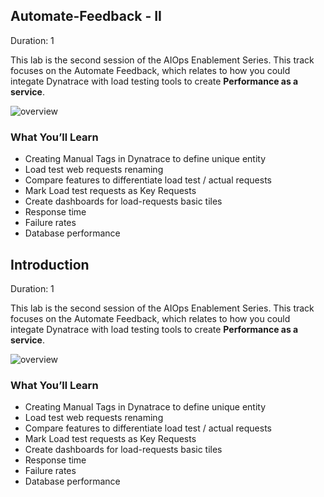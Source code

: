 ## Automate-Feedback - II 
Duration: 1

This lab is the second session of the AIOps Enablement Series. This track focuses on the Automate Feedback, which relates to how you could integate Dynatrace with load testing tools to create **Performance as a service**.

![overview](../../../assets/images/overview-autofeedback.png)

### What You’ll Learn
- Creating Manual Tags in Dynatrace to define unique entity
- Load test web requests renaming
- Compare features to differentiate load test / actual requests
- Mark Load test requests as Key Requests
- Create dashboards for load-requests basic tiles
- Response time
- Failure rates
- Database performance

<!-- ------------------------ -->
## Introduction
Duration: 1

This lab is the second session of the AIOps Enablement Series. This track focuses on the Automate Feedback, which relates to how you could integate Dynatrace with load testing tools to create **Performance as a service**.

![overview](../../../assets/images/overview-autofeedback.png)

### What You’ll Learn
- Creating Manual Tags in Dynatrace to define unique entity
- Load test web requests renaming
- Compare features to differentiate load test / actual requests
- Mark Load test requests as Key Requests
- Create dashboards for load-requests basic tiles
- Response time
- Failure rates
- Database performance

<!-- ------------------------ -->
